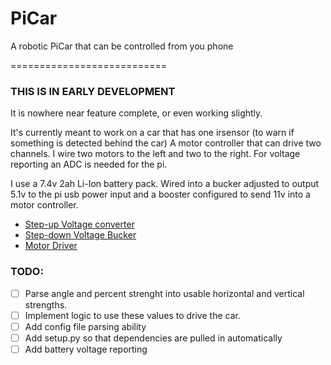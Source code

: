 # PiCar
A robotic PiCar that can be controlled from you phone

===========================

### THIS IS IN EARLY DEVELOPMENT

It is nowhere near feature complete, or even working slightly.

It's currently meant to work on a car that has one irsensor (to warn if something is detected behind the car)
A motor controller that can drive two channels. I wire two motors to the left and two to the right. For voltage
reporting an ADC is needed for the pi.

I use a 7.4v 2ah Li-Ion battery pack. Wired into a bucker adjusted to output 5.1v to the pi usb power input
and a booster configured to send 11v into a motor controller.

- [Step-up Voltage converter](https://www.amazon.com/XL6009E1-Adjustable-Step-up-Voltage-Converter/dp/B07Q2QT83T)
- [Step-down Voltage Bucker](https://www.amazon.com/Valefod-Efficiency-Voltage-Regulator-Converter/dp/B076H3XHXP/ref=sr_1_1_sspa?dchild=1&keywords=lm2596&qid=1595770964&s=electronics&sr=1-1-spons&psc=1&spLa=ZW5jcnlwdGVkUXVhbGlmaWVyPUExVURMTDQ4U09XT01NJmVuY3J5cHRlZElkPUEwMDMzNzE0M0NNVlRZRjAyUFA1SiZlbmNyeXB0ZWRBZElkPUEwODg3OTIwM0hKSVFKMlM5UkYyUiZ3aWRnZXROYW1lPXNwX2F0ZiZhY3Rpb249Y2xpY2tSZWRpcmVjdCZkb05vdExvZ0NsaWNrPXRydWU=)
- [Motor Driver](https://www.amazon.com/Controller-Stepper-Arduino-Electric-Projects/dp/B07PFC4RRB/ref=sr_1_1_sspa?dchild=1&keywords=motor+driver&qid=1595771023&s=electronics&sr=1-1-spons&psc=1&spLa=ZW5jcnlwdGVkUXVhbGlmaWVyPUEzNlFPN0JBTVgxWElBJmVuY3J5cHRlZElkPUEwODEzNzkzM1Q0WkZEUlAwRUtZQiZlbmNyeXB0ZWRBZElkPUEwODk0MDk4MllLVlZUNjFHSjVJUiZ3aWRnZXROYW1lPXNwX2F0ZiZhY3Rpb249Y2xpY2tSZWRpcmVjdCZkb05vdExvZ0NsaWNrPXRydWU=)


### TODO:
- [ ] Parse angle and percent strenght into usable horizontal and vertical strengths.
- [ ] Implement logic to use these values to drive the car.
- [ ] Add config file parsing ability
- [ ] Add setup.py so that dependencies are pulled in automatically
- [ ] Add battery voltage reporting
